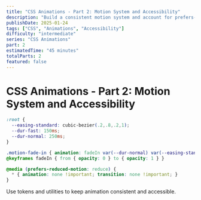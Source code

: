 ```yaml
---
title: "CSS Animations - Part 2: Motion System and Accessibility"
description: "Build a consistent motion system and account for prefers-reduced-motion."
publishDate: 2025-01-24
tags: ["CSS", "Animations", "Accessibility"]
difficulty: "intermediate"
series: "CSS Animations"
part: 2
estimatedTime: "45 minutes"
totalParts: 2
featured: false
---
```


# CSS Animations - Part 2: Motion System and Accessibility

```css
:root {
  --easing-standard: cubic-bezier(.2,.8,.2,1);
  --dur-fast: 150ms;
  --dur-normal: 250ms;
}

.motion-fade-in { animation: fadeIn var(--dur-normal) var(--easing-standard) both; }
@keyframes fadeIn { from { opacity: 0 } to { opacity: 1 } }

@media (prefers-reduced-motion: reduce) {
  * { animation: none !important; transition: none !important; }
}
```

Use tokens and utilities to keep animation consistent and accessible.